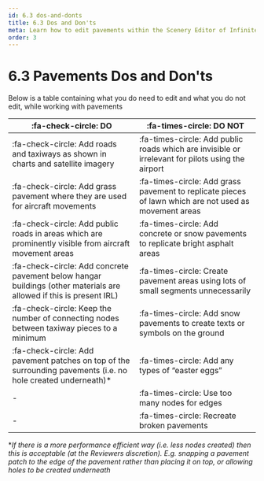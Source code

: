 ```yaml
---
id: 6.3 dos-and-donts
title: 6.3 Dos and Don'ts
meta: Learn how to edit pavements within the Scenery Editor of Infinite Flight.
order: 3
---
```




# 6.3 Pavements Dos and Don'ts

Below is a table containing what you do need to edit and what you do not edit, while working with pavements

| :fa-check-circle: DO                                         | :fa-times-circle: DO NOT                                     |
| ------------------------------------------------------------ | ------------------------------------------------------------ |
| :fa-check-circle: Add roads and taxiways as shown in charts and satellite imagery | :fa-times-circle: Add public roads which are invisible or irrelevant for pilots using the airport |
| :fa-check-circle: Add grass pavement where they are used for aircraft movements | :fa-times-circle: Add grass pavement to replicate pieces of lawn which are not used as movement areas |
| :fa-check-circle: Add public roads in areas which are prominently visible from aircraft movement areas | :fa-times-circle: Add concrete or snow pavements to replicate bright asphalt areas |
| :fa-check-circle: Add concrete pavement below hangar buildings (other materials are allowed if this is present IRL) | :fa-times-circle: Create pavement areas using lots of small segments unnecessarily |
| :fa-check-circle: Keep the number of connecting nodes between taxiway pieces to a minimum | :fa-times-circle: Add snow pavements to create texts or symbols on the ground |
| :fa-check-circle: Add pavement patches on top of the surrounding pavements (i.e. no hole created underneath)* | :fa-times-circle: Add any types of “easter eggs”             |
| - | :fa-times-circle: Use too many nodes for edges |
| - | :fa-times-circle: Recreate broken pavements |

**If there is a more performance efficient way (i.e. less nodes created) then this is acceptable (at the Reviewers discretion). E.g. snapping a pavement patch to the edge of the pavement rather than placing it on top, or allowing holes to be created underneath*





